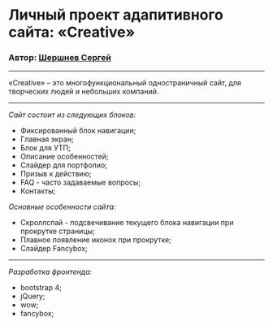 # Личный проект адапитивного сайта: «Creative»
### Автор: [Шершнев Сергей](https://vk.com/shv.sergey)
***
«Creative» – это многофункциональный одностраничный сайт, для творческих людей и небольших компаний.

***
*Сайт состоит из следующих блоков:*

* Фиксированный блок навигации;
* Главная экран;
* Блок для УТП;
* Описание особенностей;
* Слайдер для портфолио;
* Призыв к действию;
* FAQ - часто задаваемые вопросы;
* Контакты;

*Основные особенности сайта:*

* Скроллспай - подсвечивание текущего блока навигации при прокрутке страницы;
* Плавное появление иконок при прокрутке;
* Слайдер Fancybox;

***
*Разработка фронтенда:*
* bootstrap 4; 
* jQuery;
* wow;
* fancybox;
